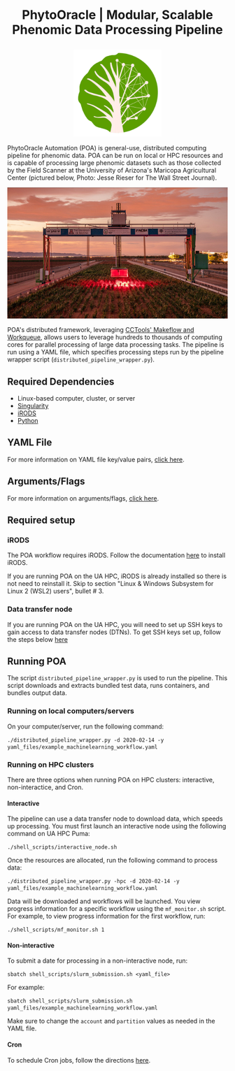 # <p align="center"><b>PhytoOracle | Modular, Scalable Phenomic Data Processing Pipeline</b></p>
<p align="center"><img src="docs/IMG_0102.PNG" height="200"></p>
PhytoOracle Automation (POA) is general-use, distributed computing pipeline for phenomic data. POA can be run on local or HPC resources and is capable of processing large phenomic datasets such as those collected by the Field Scanner at the University of Arizona's Maricopa Agricultural Center (pictured below, Photo: Jesse Rieser for The Wall Street Journal).

<p align="center"><img src="docs/gantry_wsj.jpg" height="300"></p>

POA's distributed framework, leveraging [CCTools' Makeflow and Workqueue](https://cctools.readthedocs.io/en/stable/), allows users to leverage hundreds to thousands of computing cores for parallel processing of large data processing tasks. The pipeline is run using a YAML file, which specifies processing steps run by the pipeline wrapper script (```distributed_pipeline_wrapper.py```).

## Required Dependencies
  * Linux-based computer, cluster, or server
  * [Singularity](https://github.com/apptainer/singularity/blob/master/INSTALL.md)
  * [iRODS](https://emmanuelgonz.github.io/posts/2022/01/irods-setup/)
  * [Python](https://www.python.org/downloads/)

## YAML File
For more information on YAML file key/value pairs, [click here](https://github.com/phytooracle/automation/blob/main/docs/yaml.md).

## Arguments/Flags
For more information on arguments/flags, [click here](https://github.com/phytooracle/automation/blob/main/docs/arguments.md).

## Required setup

### iRODS 

The POA workflow requires iRODS. Follow the documentation [here](https://emmanuelgonz.github.io/posts/2022/01/irods-setup/) to install iRODS. 

If you are running POA on the UA HPC, iRODS is already installed so there is not need to reinstall it. Skip to section "Linux & Windows Subsystem for Linux 2 (WSL2) users", bullet # 3.

### Data transfer node

If you are running POA on the UA HPC, you will need to set up SSH keys to gain access to data transfer nodes (DTNs). To get SSH keys set up, follow the steps below [here](https://github.com/phytooracle/automation/blob/main/docs/dtn.md)

## Running POA
The script ```distributed_pipeline_wrapper.py``` is used to run the pipeline. This script downloads and extracts bundled test data, runs containers, and bundles output data.

### Running on local computers/servers
On your computer/server, run the following command:
```
./distributed_pipeline_wrapper.py -d 2020-02-14 -y yaml_files/example_machinelearning_workflow.yaml
```

### Running on HPC clusters
There are three options when running POA on HPC clusters: interactive, non-interactice, and Cron.

#### Interactive
The pipeline can use a data transfer node to download data, which speeds up processing. You must first launch an interactive node using the following command on UA HPC Puma: 
```
./shell_scripts/interactive_node.sh
```

Once the resources are allocated, run the following command to process data:
```
./distributed_pipeline_wrapper.py -hpc -d 2020-02-14 -y yaml_files/example_machinelearning_workflow.yaml
```

Data will be downloaded and workflows will be launched. You view progress information for a specific workflow using the ```mf_monitor.sh``` script. For example, to view progress information for the first workflow, run:
```
./shell_scripts/mf_monitor.sh 1
```

#### Non-interactive 
To submit a date for processing in a non-interactive node, run:
```shell
sbatch shell_scripts/slurm_submission.sh <yaml_file>
```

For example: 
```shell
sbatch shell_scripts/slurm_submission.sh yaml_files/example_machinelearning_workflow.yaml
```

Make sure to change the `account` and `partition` values as needed in the YAML file. 

#### Cron
To schedule Cron jobs, follow the directions [here](https://github.com/phytooracle/automation/blob/main/docs/cron.md).